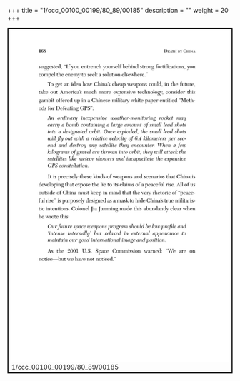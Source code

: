 +++
title = "1/ccc_00100_00199/80_89/00185"
description = ""
weight = 20
+++

<table style="border:2px solid black;max-width:800px;max-height:800px;" 
><tr><td>
<img class="center-fit-jpg"
src="/jpg_/out_jpg_dbc_185.jpg">
1/ccc_00100_00199/80_89/00185
</img></td></tr></table>
